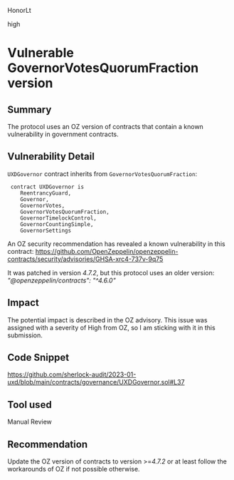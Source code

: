 HonorLt

high

# Vulnerable GovernorVotesQuorumFraction version

## Summary
The protocol uses an OZ version of contracts that contain a known vulnerability in government contracts.

## Vulnerability Detail
```UXDGovernor``` contract inherits from ```GovernorVotesQuorumFraction```:
```solidity
 contract UXDGovernor is
    ReentrancyGuard,
    Governor,
    GovernorVotes,
    GovernorVotesQuorumFraction,
    GovernorTimelockControl,
    GovernorCountingSimple,
    GovernorSettings
```
An OZ security recommendation has revealed a known vulnerability in this contract: https://github.com/OpenZeppelin/openzeppelin-contracts/security/advisories/GHSA-xrc4-737v-9q75

It was patched in version _4.7.2_, but this protocol uses an older version:
  _"@openzeppelin/contracts": "^4.6.0"_

## Impact
The potential impact is described in the OZ advisory.
This issue was assigned with a severity of High from OZ, so I am sticking with it in this submission.

## Code Snippet

https://github.com/sherlock-audit/2023-01-uxd/blob/main/contracts/governance/UXDGovernor.sol#L37

## Tool used

Manual Review

## Recommendation
Update the OZ version of contracts to version >=_4.7.2_ or at least follow the workarounds of OZ if not possible otherwise.
